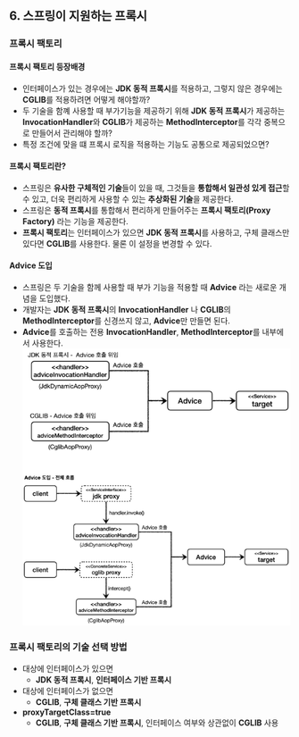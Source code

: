 ## 6. 스프링이 지원하는 프록시

### 프록시 팩토리
#### 프록시 팩토리 등장배경
- 인터페이스가 있는 경우에는 **JDK 동적 프록시**를 적용하고, 그렇지 않은 경우에는 **CGLIB**를 적용하려면 어떻게 해야할까?
- 두 기술을 함꼐 사용할 때 부가기능을 제공하기 위해 **JDK 동적 프록시**가 제공하는 **InvocationHandler**와 
**CGLIB**가 제공하는 **MethodInterceptor**를 각각 중복으로 만들어서 관리해야 할까?
- 특정 조건에 맞을 떄 프록시 로직을 적용하는 기능도 공통으로 제공되었으면?


#### 프록시 팩토리란?
- 스프링은 **유사한 구체적인 기술**들이 있을 때, 그것들을 **통합해서 일관성 있게 접근**할 수 있고, 더욱 편리하게 사용할 수 있는 **추상화된 기술**을 제공한다.
- 스프링은 **동적 프록시**를 통합해서 편리하게 만들어주는 **프록시 팩토리(Proxy Factory)** 라는 기능을 제공한다.
- **프록시 팩토리**는 인터페이스가 있으면 **JDK 동적 프록시**를 사용하고, 구체 클래스만 있다면 **CGLIB**를 사용한다. 물론 이 설정을 변경할 수 있다.


#### Advice 도입
- 스프링은 두 기술을 함께 사용할 때 부가 기능을 적용할 때 **Advice** 라는 새로운 개념을 도입했다.
- 개발자는 **JDK 동적 프록시**의 **InvocationHandler** 나 **CGLIB**의 **MethodInterceptor**를 신경쓰지 않고, **Advice**만 만들면 된다.
- **Advice**를 호출하는 전용 **InvocationHandler**, **MethodInterceptor**를 내부에서 사용한다.
![img.png](images/Advice%20도입.png)


### 프록시 팩토리의 기술 선택 방법
- 대상에 인터페이스가 있으면
  - **JDK 동적 프록시**, **인터페이스 기반 프록시**
- 대상에 인터페이스가 없으면
  - **CGLIB**, **구체 클래스 기반 프록시**
- **proxyTargetClass=true**
  - **CGLIB**, **구체 클래스 기반 프록시**, 인터페이스 여부와 상관없이 **CGLIB** 사용